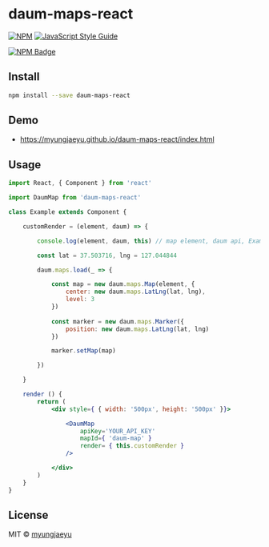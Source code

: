 # daum-maps-react

> 

[![NPM](https://img.shields.io/npm/v/daum-maps-react.svg)](https://www.npmjs.com/package/daum-maps-react) [![JavaScript Style Guide](https://img.shields.io/badge/code_style-standard-brightgreen.svg)](https://standardjs.com)

[![NPM Badge](https://nodei.co/npm/daum-maps-react.png?downloads=true)](https://www.npmjs.com/package/daum-maps-react)

## Install

```bash
npm install --save daum-maps-react
```

## Demo 
- https://myungjaeyu.github.io/daum-maps-react/index.html

## Usage

```jsx
import React, { Component } from 'react'

import DaumMap from 'daum-maps-react'

class Example extends Component {

    customRender = (element, daum) => {

        console.log(element, daum, this) // map element, daum api, Example Component

        const lat = 37.503716, lng = 127.044844

        daum.maps.load(_ => {

            const map = new daum.maps.Map(element, {
                center: new daum.maps.LatLng(lat, lng),
                level: 3
            })
    
            const marker = new daum.maps.Marker({
                position: new daum.maps.LatLng(lat, lng)
            })

            marker.setMap(map)

        })

    }

    render () {
        return (
            <div style={ { width: '500px', height: '500px' }}>

                <DaumMap
                    apiKey='YOUR_API_KEY'
                    mapId={ 'daum-map' }
                    render= { this.customRender }
                />

            </div>
        )
    }
}
```

## License

MIT © [myungjaeyu](https://github.com/myungjaeyu)
